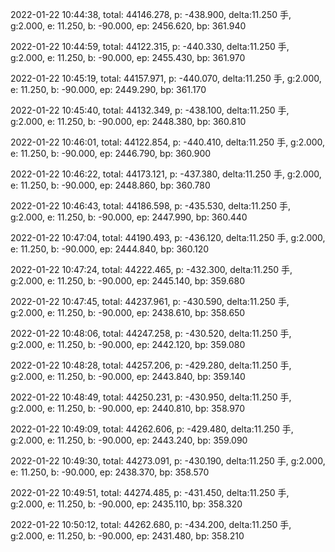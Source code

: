 2022-01-22 10:44:38, total: 44146.278, p: -438.900, delta:11.250 手, g:2.000, e: 11.250, b: -90.000, ep: 2456.620, bp: 361.940

2022-01-22 10:44:59, total: 44122.315, p: -440.330, delta:11.250 手, g:2.000, e: 11.250, b: -90.000, ep: 2455.430, bp: 361.970

2022-01-22 10:45:19, total: 44157.971, p: -440.070, delta:11.250 手, g:2.000, e: 11.250, b: -90.000, ep: 2449.290, bp: 361.170

2022-01-22 10:45:40, total: 44132.349, p: -438.100, delta:11.250 手, g:2.000, e: 11.250, b: -90.000, ep: 2448.380, bp: 360.810

2022-01-22 10:46:01, total: 44122.854, p: -440.410, delta:11.250 手, g:2.000, e: 11.250, b: -90.000, ep: 2446.790, bp: 360.900

2022-01-22 10:46:22, total: 44173.121, p: -437.380, delta:11.250 手, g:2.000, e: 11.250, b: -90.000, ep: 2448.860, bp: 360.780

2022-01-22 10:46:43, total: 44186.598, p: -435.530, delta:11.250 手, g:2.000, e: 11.250, b: -90.000, ep: 2447.990, bp: 360.440

2022-01-22 10:47:04, total: 44190.493, p: -436.120, delta:11.250 手, g:2.000, e: 11.250, b: -90.000, ep: 2444.840, bp: 360.120

2022-01-22 10:47:24, total: 44222.465, p: -432.300, delta:11.250 手, g:2.000, e: 11.250, b: -90.000, ep: 2445.140, bp: 359.680

2022-01-22 10:47:45, total: 44237.961, p: -430.590, delta:11.250 手, g:2.000, e: 11.250, b: -90.000, ep: 2438.610, bp: 358.650

2022-01-22 10:48:06, total: 44247.258, p: -430.520, delta:11.250 手, g:2.000, e: 11.250, b: -90.000, ep: 2442.120, bp: 359.080

2022-01-22 10:48:28, total: 44257.206, p: -429.280, delta:11.250 手, g:2.000, e: 11.250, b: -90.000, ep: 2443.840, bp: 359.140

2022-01-22 10:48:49, total: 44250.231, p: -430.950, delta:11.250 手, g:2.000, e: 11.250, b: -90.000, ep: 2440.810, bp: 358.970

2022-01-22 10:49:09, total: 44262.606, p: -429.480, delta:11.250 手, g:2.000, e: 11.250, b: -90.000, ep: 2443.240, bp: 359.090

2022-01-22 10:49:30, total: 44273.091, p: -430.190, delta:11.250 手, g:2.000, e: 11.250, b: -90.000, ep: 2438.370, bp: 358.570

2022-01-22 10:49:51, total: 44274.485, p: -431.450, delta:11.250 手, g:2.000, e: 11.250, b: -90.000, ep: 2435.110, bp: 358.320

2022-01-22 10:50:12, total: 44262.680, p: -434.200, delta:11.250 手, g:2.000, e: 11.250, b: -90.000, ep: 2431.480, bp: 358.210